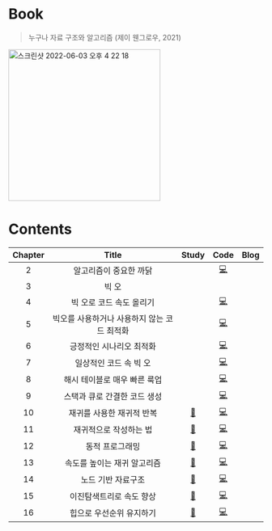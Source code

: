 # Book
> 누구나 자료 구조와 알고리즘 (제이 웬그로우, 2021)

<img width="300" alt="스크린샷 2022-06-03 오후 4 22 18" src="https://user-images.githubusercontent.com/78308684/171807289-da1d59b2-dcbc-475c-94de-bbe4b83032b7.png">

# Contents
| Chapter | Title | Study | Code | Blog |
|:-------:|:-----:|:---:|:----:|:----:|
| 2 | 알고리즘이 중요한 까닭 | | [💻](https://github.com/limeorange/DataStructure_Algorithm/blob/main/%EB%88%84%EA%B5%AC%EB%82%98%20%EC%9E%90%EB%A3%8C%20%EA%B5%AC%EC%A1%B0%EC%99%80%20%EC%95%8C%EA%B3%A0%EB%A6%AC%EC%A6%98%20(%EC%A0%9C%EC%9D%B4%20%EC%9B%AC%EA%B7%B8%EB%A1%9C%EC%9A%B0)/Ch02.%20%EC%95%8C%EA%B3%A0%EB%A6%AC%EC%A6%98%EC%9D%B4%20%EC%A4%91%EC%9A%94%ED%95%9C%20%EA%B9%8C%EB%8B%AD.ipynb) | |
| 3 | 빅 오  ||||
| 4 | 빅 오로 코드 속도 올리기 | | [💻](https://github.com/limeorange/DataStructure_Algorithm/blob/main/%EB%88%84%EA%B5%AC%EB%82%98%20%EC%9E%90%EB%A3%8C%20%EA%B5%AC%EC%A1%B0%EC%99%80%20%EC%95%8C%EA%B3%A0%EB%A6%AC%EC%A6%98%20(%EC%A0%9C%EC%9D%B4%20%EC%9B%AC%EA%B7%B8%EB%A1%9C%EC%9A%B0)/Ch04.%20%EB%B9%85%20%EC%98%A4%EB%A1%9C%20%EC%BD%94%EB%93%9C%20%EC%86%8D%EB%8F%84%20%EC%98%AC%EB%A6%AC%EA%B8%B0.ipynb) | |
| 5 | 빅오를 사용하거나 사용하지 않는 코드 최적화 | | [💻](https://github.com/limeorange/DataStructure_Algorithm/blob/main/%EB%88%84%EA%B5%AC%EB%82%98%20%EC%9E%90%EB%A3%8C%20%EA%B5%AC%EC%A1%B0%EC%99%80%20%EC%95%8C%EA%B3%A0%EB%A6%AC%EC%A6%98%20(%EC%A0%9C%EC%9D%B4%20%EC%9B%AC%EA%B7%B8%EB%A1%9C%EC%9A%B0)/Ch05.%20%EB%B9%85%20%EC%98%A4%EB%A5%BC%20%EC%82%AC%EC%9A%A9%ED%95%98%EA%B1%B0%EB%82%98%20%EC%82%AC%EC%9A%A9%ED%95%98%EC%A7%80%20%EC%95%8A%EB%8A%94%20%EC%BD%94%EB%93%9C%20%EC%B5%9C%EC%A0%81%ED%99%94.ipynb) | |
| 6 | 긍정적인 시나리오 최적화 | | [💻](https://github.com/limeorange/DataStructure_Algorithm/blob/main/%EB%88%84%EA%B5%AC%EB%82%98%20%EC%9E%90%EB%A3%8C%20%EA%B5%AC%EC%A1%B0%EC%99%80%20%EC%95%8C%EA%B3%A0%EB%A6%AC%EC%A6%98%20(%EC%A0%9C%EC%9D%B4%20%EC%9B%AC%EA%B7%B8%EB%A1%9C%EC%9A%B0)/Ch06.%20%EA%B8%8D%EC%A0%95%EC%A0%81%EC%9D%B8%20%EC%8B%9C%EB%82%98%EB%A6%AC%EC%98%A4%20%EC%B5%9C%EC%A0%81%ED%99%94.ipynb) | |
| 7 | 일상적인 코드 속 빅 오 | | [💻](https://github.com/limeorange/DataStructure_Algorithm/blob/main/%EB%88%84%EA%B5%AC%EB%82%98%20%EC%9E%90%EB%A3%8C%20%EA%B5%AC%EC%A1%B0%EC%99%80%20%EC%95%8C%EA%B3%A0%EB%A6%AC%EC%A6%98%20(%EC%A0%9C%EC%9D%B4%20%EC%9B%AC%EA%B7%B8%EB%A1%9C%EC%9A%B0)/Ch07.%20%EC%9D%BC%EC%83%81%EC%A0%81%EC%9D%B8%20%EC%BD%94%EB%93%9C%20%EC%86%8D%20%EB%B9%85%20%EC%98%A4.ipynb) | |
| 8 | 해시 테이블로 매우 빠른 룩업 | | [💻](https://github.com/limeorange/DataStructure_Algorithm/blob/main/%EB%88%84%EA%B5%AC%EB%82%98%20%EC%9E%90%EB%A3%8C%20%EA%B5%AC%EC%A1%B0%EC%99%80%20%EC%95%8C%EA%B3%A0%EB%A6%AC%EC%A6%98%20(%EC%A0%9C%EC%9D%B4%20%EC%9B%AC%EA%B7%B8%EB%A1%9C%EC%9A%B0)/Ch08.%20%ED%95%B4%EC%8B%9C%20%ED%85%8C%EC%9D%B4%EB%B8%94%EB%A1%9C%20%EB%A7%A4%EC%9A%B0%20%EB%B9%A0%EB%A5%B8%20%EB%A3%A9%EC%97%85.ipynb) | |
| 9 | 스택과 큐로 간결한 코드 생성 | | [💻](https://github.com/limeorange/DataStructure_Algorithm/blob/main/%EB%88%84%EA%B5%AC%EB%82%98%20%EC%9E%90%EB%A3%8C%20%EA%B5%AC%EC%A1%B0%EC%99%80%20%EC%95%8C%EA%B3%A0%EB%A6%AC%EC%A6%98%20(%EC%A0%9C%EC%9D%B4%20%EC%9B%AC%EA%B7%B8%EB%A1%9C%EC%9A%B0)/Ch09.%20%EC%8A%A4%ED%83%9D%EA%B3%BC%20%ED%81%90%EB%A1%9C%20%EA%B0%84%EA%B2%B0%ED%95%9C%20%EC%BD%94%EB%93%9C%20%EC%83%9D%EC%84%B1.ipynb) | |
| 10 | 재귀를 사용한 재귀적 반복 | [📝](#Chap10-재귀를-사용한-재귀적-반복) | [💻](https://github.com/limeorange/DataStructure_Algorithm/blob/main/%EB%88%84%EA%B5%AC%EB%82%98%20%EC%9E%90%EB%A3%8C%20%EA%B5%AC%EC%A1%B0%EC%99%80%20%EC%95%8C%EA%B3%A0%EB%A6%AC%EC%A6%98%20(%EC%A0%9C%EC%9D%B4%20%EC%9B%AC%EA%B7%B8%EB%A1%9C%EC%9A%B0)/Ch10.%20%EC%9E%AC%EA%B7%80%EB%A5%BC%20%EC%82%AC%EC%9A%A9%ED%95%9C%20%EC%9E%AC%EA%B7%80%EC%A0%81%20%EB%B0%98%EB%B3%B5.ipynb) | |
| 11 | 재귀적으로 작성하는 법 | [📝](#Chap11-재귀적으로-작성하는-법) | [💻](https://github.com/limeorange/DataStructure_Algorithm/blob/main/%EB%88%84%EA%B5%AC%EB%82%98%20%EC%9E%90%EB%A3%8C%20%EA%B5%AC%EC%A1%B0%EC%99%80%20%EC%95%8C%EA%B3%A0%EB%A6%AC%EC%A6%98%20(%EC%A0%9C%EC%9D%B4%20%EC%9B%AC%EA%B7%B8%EB%A1%9C%EC%9A%B0)/Ch11.%20%EC%9E%AC%EA%B7%80%EC%A0%81%EC%9C%BC%EB%A1%9C%20%EC%9E%91%EC%84%B1%ED%95%98%EB%8A%94%20%EB%B2%95.ipynb) | |
| 12 | 동적 프로그래밍 | [📝](#Chap12-동적-프로그래밍) | [💻](https://github.com/limeorange/DataStructure_Algorithm/blob/main/%EB%88%84%EA%B5%AC%EB%82%98%20%EC%9E%90%EB%A3%8C%20%EA%B5%AC%EC%A1%B0%EC%99%80%20%EC%95%8C%EA%B3%A0%EB%A6%AC%EC%A6%98%20(%EC%A0%9C%EC%9D%B4%20%EC%9B%AC%EA%B7%B8%EB%A1%9C%EC%9A%B0)/Ch12.%20%EB%8F%99%EC%A0%81%20%ED%94%84%EB%A1%9C%EA%B7%B8%EB%9E%98%EB%B0%8D.ipynb) | |
| 13 | 속도를 높이는 재귀 알고리즘 | [📝](#Chap13-속도를-높이는-재귀-알고리즘) | [💻](https://github.com/limeorange/DataStructure_Algorithm/blob/main/%EB%88%84%EA%B5%AC%EB%82%98%20%EC%9E%90%EB%A3%8C%20%EA%B5%AC%EC%A1%B0%EC%99%80%20%EC%95%8C%EA%B3%A0%EB%A6%AC%EC%A6%98%20(%EC%A0%9C%EC%9D%B4%20%EC%9B%AC%EA%B7%B8%EB%A1%9C%EC%9A%B0)/Ch13.%20%EC%86%8D%EB%8F%84%EB%A5%BC%20%EB%86%92%EC%9D%B4%EB%8A%94%20%EC%9E%AC%EA%B7%80%20%EC%95%8C%EA%B3%A0%EB%A6%AC%EC%A6%98.ipynb) | |
| 14 | 노드 기반 자료구조 | [📝](#Chap14-노드-기반-자료구조) | [💻](https://github.com/limeorange/DataStructure_Algorithm/blob/main/%EB%88%84%EA%B5%AC%EB%82%98%20%EC%9E%90%EB%A3%8C%20%EA%B5%AC%EC%A1%B0%EC%99%80%20%EC%95%8C%EA%B3%A0%EB%A6%AC%EC%A6%98%20(%EC%A0%9C%EC%9D%B4%20%EC%9B%AC%EA%B7%B8%EB%A1%9C%EC%9A%B0)/Ch14.%20%EB%85%B8%EB%93%9C%20%EA%B8%B0%EB%B0%98%20%EC%9E%90%EB%A3%8C%20%EA%B5%AC%EC%A1%B0.ipynb) | |
| 15 | 이진탐색트리로 속도 향상 | [📝](#Chap15-이진탐색트리로-속도-향상) | [💻](https://github.com/limeorange/DataStructure_Algorithm/blob/main/%EB%88%84%EA%B5%AC%EB%82%98%20%EC%9E%90%EB%A3%8C%20%EA%B5%AC%EC%A1%B0%EC%99%80%20%EC%95%8C%EA%B3%A0%EB%A6%AC%EC%A6%98%20(%EC%A0%9C%EC%9D%B4%20%EC%9B%AC%EA%B7%B8%EB%A1%9C%EC%9A%B0)/Ch15.%20%EC%9D%B4%EC%A7%84%20%ED%83%90%EC%83%89%20%ED%8A%B8%EB%A6%AC%EB%A1%9C%20%EC%86%8D%EB%8F%84%20%ED%96%A5%EC%83%81.ipynb) | |
| 16 | 힙으로 우선순위 유지하기 | [📝](#Chap16-힙으로-우선순위-유지하기) | [💻](https://github.com/limeorange/DataStructure_Algorithm/blob/main/%EB%88%84%EA%B5%AC%EB%82%98%20%EC%9E%90%EB%A3%8C%20%EA%B5%AC%EC%A1%B0%EC%99%80%20%EC%95%8C%EA%B3%A0%EB%A6%AC%EC%A6%98%20(%EC%A0%9C%EC%9D%B4%20%EC%9B%AC%EA%B7%B8%EB%A1%9C%EC%9A%B0)/Ch16.%20%ED%9E%99%EC%9C%BC%EB%A1%9C%20%EC%9A%B0%EC%84%A0%EC%88%98%EC%9C%84%20%EC%9C%A0%EC%A7%80%ED%95%98%EA%B8%B0.ipynb) | |

